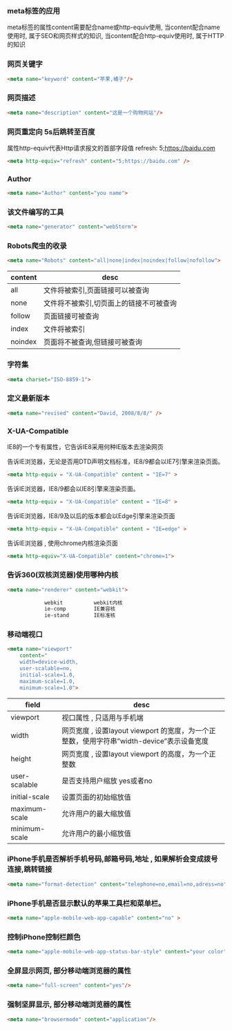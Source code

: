 ### meta标签的应用

meta标签的属性content需要配合name或http-equiv使用, 当content配合name使用时, 属于SEO和网页样式的知识, 当content配合http-equiv使用时, 属于HTTP的知识

### 网页关键字
```html
<meta name="keyword" content="苹果,橘子"/>
```	

### 网页描述
```html
<meta name="description" content="这是一个购物网站"/>
```

### 网页重定向 5s后跳转至百度
属性http-equiv代表Http请求报文的首部字段值 refresh: 5;https://baidu.com
```html
<meta http-equiv="refresh" content="5;https://baidu.com" />
```	

### Author
```html
<meta name="Author" content="you name">
```
### 该文件编写的工具
```html
<meta name="generator" content="webStorm">
```
		
### Robots爬虫的收录
```html
<meta name="Robots" content="all|none|index|noindex|follow|nofollow">
```

|content|desc|
|---|---|
|all |文件将被索引,页面链接可以被查询|
|none |文件将不被索引,切页面上的链接不可被查询|
|follow |页面链接可被查询|
|index|文件将被索引|
|noindex|页面将不被查询,但链接可被查询|


### 字符集
```html
<meta charset="ISO-8859-1">
```
	
### 定义最新版本
```html
<meta name="revised" content="David, 2008/8/8/" />
```
	
		
### X-UA-Compatible 
IE8的一个专有<meta>属性，它告诉IE8采用何种IE版本去渲染网页

告诉IE浏览器，无论是否用DTD声明文档标准，IE8/9都会以IE7引擎来渲染页面。
```html
<meta http-equiv = "X-UA-Compatible" content = "IE=7" >   
```

告诉IE浏览器，IE8/9都会以IE8引擎来渲染页面。 
```html 
<meta http-equiv = "X-UA-Compatible" content = "IE=8" >   
```	


告诉IE浏览器，IE8/9及以后的版本都会以Edge引擎来渲染页面 
```html
<meta http-equiv = "X-UA-Compatible" content = "IE=edge" >   
```
	
告诉IE浏览器 , 使用chrome内核渲染页面
```html
<meta http-equiv="X-UA-Compatible" content="chrome=1">
```
	
### 告诉360(双核浏览器)使用哪种内核
```html
<meta name="renderer" content="webkit">
			
			webkit			webkit内核
			ie-comp 		IE兼容核
			ie-stand		IE标准核

```		
			
			
			
			
			
### 移动端视口
```html
<meta name="viewport"
	content="
	width=device-width, 
	user-scalable=no, 
	initial-scale=1.0, 
	maximum-scale=1.0, 
	minimum-scale=1.0">
```
|field|desc|
|---|---|
|viewport|视口属性 , 只适用与手机端|
|width|网页宽度 , 设置layout viewport 的宽度，为一个正整数，使用字符串”width-device”表示设备宽度|
|height|网页宽度 , 设置layout viewport 的高度，为一个正整数|
|user-scalable|是否支持用户缩放 yes或者no|
|initial-scale|设置页面的初始缩放值|
|maximum-scale|允许用户的最大缩放值|
|minimum-scale|允许用户的最小缩放值|


### iPhone手机是否解析手机号码,邮箱号码,地址 , 如果解析会变成拨号连接,跳转链接
```html
<meta name="format-detection" content="telephone=no,email=no,adress=no"/>
```
### iPhone手机是否显示默认的苹果工具栏和菜单栏。
```html
<meta name="apple-mobile-web-app-capable" content="no" >
```
	
### 控制iPhone控制栏颜色
```html
<meta name="apple-mobile-web-app-status-bar-style" content="your color"> 
```
		
### 全屏显示网页, 部分移动端浏览器的属性
```html		
<meta name="full-screen" content="yes"/>
```	
### 强制坚屏显示, 部分移动端浏览器的属性
```html
<meta name="browsermode" content="application"/>
```	